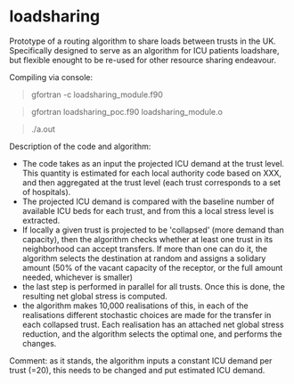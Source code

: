# loadsharing

Prototype of a routing algorithm to share loads between trusts in the UK. Specifically designed to serve as an algorithm for ICU patients loadshare, but flexible enought to be re-used for other resource sharing endeavour.

Compiling via console:

> gfortran -c loadsharing_module.f90

> gfortran loadsharing_poc.f90 loadsharing_module.o

> ./a.out

Description of the code and algorithm:
- The code takes as an input the projected ICU demand at the trust level.
This quantity is estimated for each local authority code based on XXX, and then aggregated at the trust level (each trust corresponds to a set of hospitals).
- The projected ICU demand is compared with the baseline number of available ICU beds for each trust, and from this a local stress level is extracted. 
- If locally a given trust is projected to be 'collapsed' (more demand than capacity), then the algorithm checks whether at least one trust in its neighborhood can accept transfers. If more than one can do it, the algorithm selects the destination at random and assigns a solidary amount (50% of the vacant capacity of the receptor, or the full amount needed, whichever is smaller)
- the last step is performed in parallel for all trusts. Once this is done, the resulting net global stress is computed.
- the algorithm makes 10,000 realisations of this, in each of the realisations different stochastic choices are made for the transfer in each collapsed trust. Each realisation has an attached net global stress reduction, and the algorithm selects the optimal one, and performs the changes.

Comment: as it stands, the algorithm inputs a constant ICU demand per trust (=20), this needs to be changed and put estimated ICU demand.




